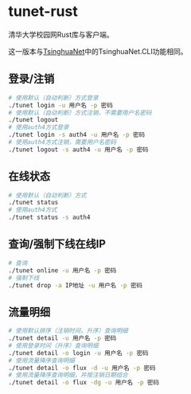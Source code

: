 # tunet-rust
清华大学校园网Rust库与客户端。

这一版本与[TsinghuaNet](https://github.com/Berrysoft/TsinghuaNet)中的TsinghuaNet.CLI功能相同。
## 登录/注销
``` bash
# 使用默认（自动判断）方式登录
./tunet login -u 用户名 -p 密码
# 使用默认（自动判断）方式注销，不需要用户名密码
./tunet logout
# 使用auth4方式登录
./tunet login -s auth4 -u 用户名 -p 密码
# 使用auth4方式注销，需要用户名密码
./tunet logout -s auth4 -u 用户名 -p 密码
```
## 在线状态
``` bash
# 使用默认（自动判断）方式
./tunet status
# 使用auth4方式
./tunet status -s auth4
```
## 查询/强制下线在线IP
``` bash
# 查询
./tunet online -u 用户名 -p 密码
# 强制下线
./tunet drop -a IP地址 -u 用户名 -p 密码
```
## 流量明细
``` bash
# 使用默认排序（注销时间，升序）查询明细
./tunet detail -u 用户名 -p 密码
# 使用登录时间（升序）查询明细
./tunet detail -o login -u 用户名 -p 密码
# 使用流量降序查询明细
./tunet detail -o flux -d -u 用户名 -p 密码
# 使用流量降序查询明细，并按注销日期组合
./tunet detail -o flux -dg -u 用户名 -p 密码
```

